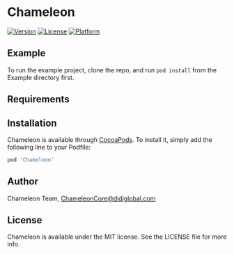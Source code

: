 # Chameleon

[![Version](https://img.shields.io/cocoapods/v/Chameleon.svg?style=flat)](https://cocoapods.org/pods/Chameleon)
[![License](https://img.shields.io/cocoapods/l/Chameleon.svg?style=flat)](https://cocoapods.org/pods/Chameleon)
[![Platform](https://img.shields.io/cocoapods/p/Chameleon.svg?style=flat)](https://cocoapods.org/pods/Chameleon)

## Example

To run the example project, clone the repo, and run `pod install` from the Example directory first.

## Requirements

## Installation

Chameleon is available through [CocoaPods](https://cocoapods.org). To install
it, simply add the following line to your Podfile:

```ruby
pod 'Chameleon'
```

## Author

Chameleon Team, ChameleonCore@didiglobal.com

## License

Chameleon is available under the MIT license. See the LICENSE file for more info.
